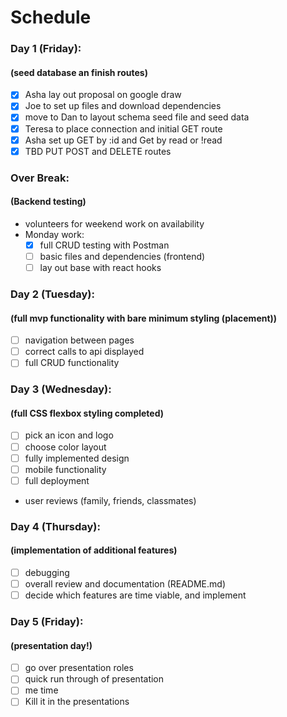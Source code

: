 # Schedule

### Day 1 (Friday):

#### (seed database an finish routes)

- [x] Asha lay out proposal on google draw
- [x] Joe to set up files and download dependencies
- [x] move to Dan to layout schema seed file and seed data
- [x] Teresa to place connection and initial GET route
- [x] Asha set up GET by :id and Get by read or !read
- [x] TBD PUT POST and DELETE routes

### Over Break:

#### (Backend testing)

- volunteers for weekend work on availability
- Monday work:
  - [x] full CRUD testing with Postman
  - [ ] basic files and dependencies (frontend)
  - [ ] lay out base with react hooks

### Day 2 (Tuesday):

#### (full mvp functionality with bare minimum styling (placement))

- [ ] navigation between pages
- [ ] correct calls to api displayed
- [ ] full CRUD functionality

### Day 3 (Wednesday):

#### (full CSS flexbox styling completed)

- [ ] pick an icon and logo
- [ ] choose color layout
- [ ] fully implemented design
- [ ] mobile functionality
- [ ] full deployment
- user reviews (family, friends, classmates)

### Day 4 (Thursday):

#### (implementation of additional features)

- [ ] debugging
- [ ] overall review and documentation (README.md)
- [ ] decide which features are time viable, and implement

### Day 5 (Friday):

#### (presentation day!)

- [ ] go over presentation roles
- [ ] quick run through of presentation
- [ ] me time
- [ ] Kill it in the presentations
